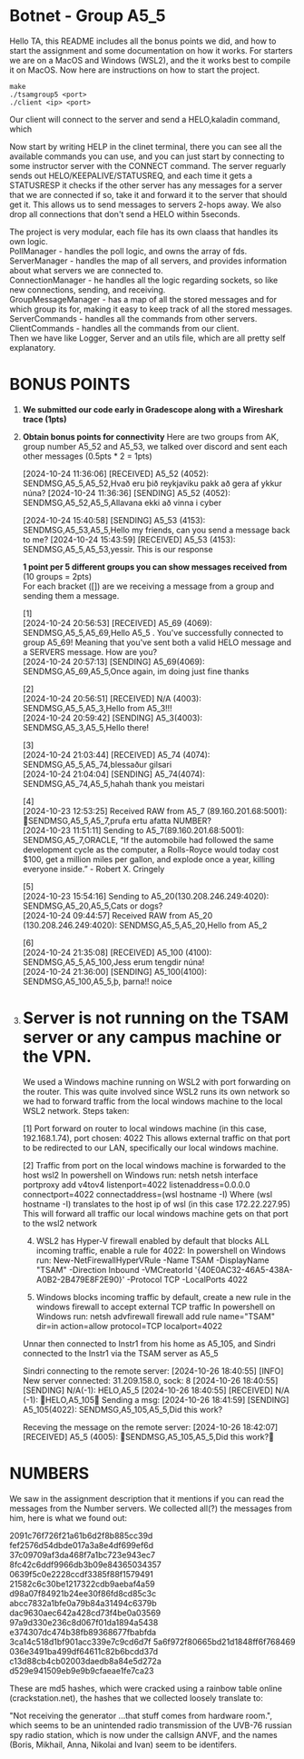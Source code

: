 # Botnet - Group A5_5
Hello TA, this README includes all the bonus points we did, and how to start the assignment and some documentation on how it works. For starters we are on a MacOS and Windows (WSL2), and the it works
best to compile it on MacOS. Now here are instructions on how to start the project.

```
make
./tsamgroup5 <port>
./client <ip> <port>
```

Our client will connect to the server and send a HELO,kaladin command, which 

Now start by writing HELP in the clinet terminal, there you can see all the available commands you can use, and you can just start by connecting to some instructor server with the CONNECT command.
The server reguarly sends out HELO/KEEPALIVE/STATUSREQ, and each time it gets a STATUSRESP it checks if the other server has any messages for a server that we are connected if so, take 
it and forward it to the server that should get it. This allows us to send messages to servers 2-hops away. We also drop all connections that don't send a HELO within 5seconds.

The project is very modular, each file has its own claass that handles its own logic.  
PollManager - handles the poll logic, and owns the array of fds.  
ServerManager - handles the map of all servers, and provides information about what servers we are connected to.  
ConnectionManager - he handles all the logic regarding sockets, so like new connections, sending, and receiving.  
GroupMessageManager - has a map of all the stored messages and for which group its for, making it easy to keep track of all the stored messages.  
ServerCommands - handles all the commands from other servers.    
ClientCommands - handles all the commands from our client.  
Then we have like Logger, Server and an utils file, which are all pretty self explanatory.  


# BONUS POINTS
1. **We submitted our code early in Gradescope along with a Wireshark trace (1pts)**
2. **Obtain bonus points for connectivity**
    Here are two groups from AK, group number A5_52 and A5_53, we talked over discord and sent each other messages (0.5pts * 2 = 1pts)

    [2024-10-24 11:36:06] [RECEIVED] A5_52 (4052): SENDMSG,A5_5,A5_52,Hvað eru þið reykjaviku pakk að gera af ykkur núna?
    [2024-10-24 11:36:36] [SENDING] A5_52 (4052): SENDMSG,A5_52,A5_5,Allavana ekki að vinna i cyber
    
    [2024-10-24 15:40:58] [SENDING] A5_53 (4153): SENDMSG,A5_53,A5_5,Hello my friends, can you send a message back to me?
    [2024-10-24 15:43:59] [RECEIVED] A5_53 (4153): SENDMSG,A5_5,A5_53,yessir. This is our response

    **1 point per 5 different groups you can show messages received from** (10 groups = 2pts)  
    For each bracket ([]) are we receiving a message from a group and sending them a message.
   
    [1]  
    [2024-10-24 20:56:53] [RECEIVED] A5_69 (4069): SENDMSG,A5_5,A5_69,Hello A5_5 . You've successfully connected to group A5_69! Meaning that you've       sent both a valid HELO message and a SERVERS message. How are you?  
    [2024-10-24 20:57:13] [SENDING] A5_69(4069): SENDMSG,A5_69,A5_5,Once again, im doing just fine thanks  

    [2]  
        [2024-10-24 20:56:51] [RECEIVED] N/A (4003): SENDMSG,A5_5,A5_3,Hello from A5_3!!!  
        [2024-10-24 20:59:42] [SENDING] A5_3(4003): SENDMSG,A5_3,A5_5,Hello there!  

    [3]  
        [2024-10-24 21:03:44] [RECEIVED] A5_74 (4074): SENDMSG,A5_5,A5_74,blessaður gilsari  
        [2024-10-24 21:04:04] [SENDING] A5_74(4074): SENDMSG,A5_74,A5_5,hahah thank you meistari

    [4]  
        [2024-10-23 12:53:25] Received RAW from A5_7 (89.160.201.68:5001): SENDMSG,A5_5,A5_7,prufa ertu afatta NUMBER?  
        [2024-10-23 11:51:11] Sending to A5_7(89.160.201.68:5001): SENDMSG,A5_7,ORACLE,
        “If the automobile had followed the same development cycle as the computer, a Rolls-Royce 
         would today cost $100, get a million miles per gallon, and explode once a year, killing 
         everyone inside.”
        - Robert X. Cringely  

    [5]  
        [2024-10-23 15:54:16] Sending to A5_20(130.208.246.249:4020): SENDMSG,A5_20,A5_5,Cats or dogs?  
        [2024-10-24 09:44:57] Received RAW from A5_20 (130.208.246.249:4020): SENDMSG,A5_5,A5_20,Hello from A5_2  

    [6]  
        [2024-10-24 21:35:08] [RECEIVED] A5_100 (4100): SENDMSG,A5_5,A5_100,Jess erum tengdir núna!  
        [2024-10-24 21:36:00] [SENDING] A5_100(4100): SENDMSG,A5_100,A5_5,þ, þarna!! noice  

3. # Server is not running on the TSAM server or any campus machine or the VPN.
    We used a Windows machine running on WSL2 with port forwarding on the router. This was quite involved since WSL2 runs its own network so we had to
    forward traffic from the local windows machine to the local WSL2 network. Steps taken:
    
    [1]
       Port forward on router to local windows machine (in this case, 192.168.1.74), port chosen: 4022 
       This allows external traffic on that port to be redirected to our LAN, specifically our local windows machine.

    [2]
        Traffic from port on the local windows machine is forwarded to the host wsl2
        In powershell on Windows run: netsh netsh interface portproxy add v4tov4 listenport=4022 listenaddress=0.0.0.0 connectport=4022 connectaddress=(wsl hostname -I)
        Where (wsl hostname -I) translates to the host ip of wsl (in this case 172.22.227.95)
        This will forward all traffic our local windows machine gets on that port to the wsl2 network

    4. WSL2 has Hyper-V firewall enabled by default that blocks ALL incoming traffic, enable a rule for 4022:
        In powershell on Windows run: New-NetFirewallHyperVRule -Name TSAM -DisplayName "TSAM" -Direction Inbound -VMCreatorId '{40E0AC32-46A5-438A-A0B2-2B479E8F2E90}' -Protocol TCP -LocalPorts 4022
    
    5. Windows blocks incoming traffic by default, create a new rule in the windows firewall to accept external TCP traffic
         In powershell on Windows run: netsh advfirewall firewall add rule name="TSAM" dir=in action=allow protocol=TCP localport=4022
        
    Unnar then connected to Instr1 from his home as A5_105, and Sindri connected to the Instr1 via the TSAM server as A5_5

    Sindri connecting to the remote server:
    [2024-10-26 18:40:55] [INFO] New server connected: 31.209.158.0, sock: 8
    [2024-10-26 18:40:55] [SENDING] N/A(-1): HELO,A5_5
    [2024-10-26 18:40:55] [RECEIVED] N/A (-1): HELO,A5_105
    Sending a msg:
    [2024-10-26 18:41:59] [SENDING] A5_105(4022): SENDMSG,A5_105,A5_5,Did this work?

    Receving the message on the remote server:
    [2024-10-26 18:42:07] [RECEIVED] A5_5 (4005): SENDMSG,A5_105,A5_5,Did this work?

# NUMBERS
We saw in the assignment description that it mentions if you can read the messages from the Number servers. We collected all(?) the messages from him, here is what we found out:

2091c76f726f21a61b6d2f8b885cc39d
fef2576d54dbde017a3a8e4df699ef6d
37c09709af3da468f7a1bc723e943ec7
8fc42c6ddf9966db3b09e84365034357
0639f5c0e2228ccdf3385f88f1579491
21582c6c30be1217322cdb9aebaf4a59
d98a07f84921b24ee30f86fd8cd85c3c
abcc7832a1bfe0a79b84a31494c6379b
dac9630aec642a428cd73f4be0a03569
97a9d330e236c8d067f01da1894a5438
e374307dc474b38fb89368677fbabfda
3ca14c518d1bf901acc339e7c9cd6d7f
5a6f972f80665bd21d1848ff6f768469
036e3491ba499df64611c82b6bcdd37d
c13d88cb4cb02003daedb8a84e5d272a
d529e941509eb9e9b9cfaeae1fe7ca23

These are md5 hashes, which were cracked using a rainbow table online (crackstation.net), the hashes that we collected loosely translate to:

"Not receiving the generator ...that stuff comes from hardware room.", which seems to be an unintended radio transmission of the UVB-76
russian spy radio station, which is now under the callsign ANVF, and the names (Boris, Mikhail, Anna, Nikolai and Ivan) seem to be identifers.


